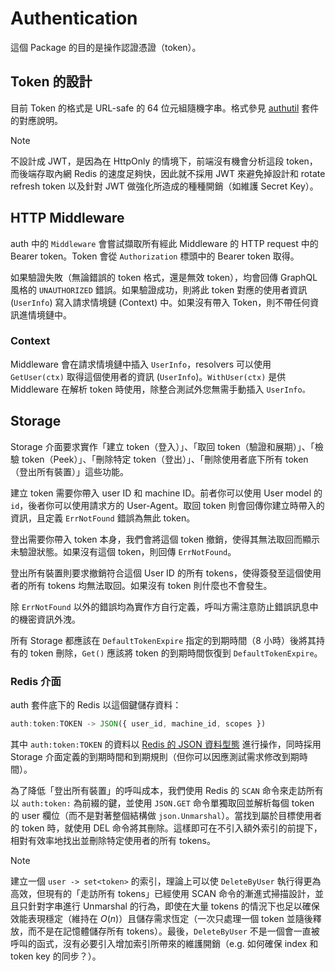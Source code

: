 # Authentication

這個 Package 的目的是操作認證憑證（token）。

## Token 的設計

目前 Token 的格式是 URL-safe 的 64 位元組隨機字串。格式參見 [authutil](../authutil/README.md) 套件的對應說明。

> [!NOTE]
> 不設計成 JWT，是因為在 HttpOnly 的情境下，前端沒有機會分析這段 token，而後端存取內網 Redis 的速度足夠快，因此就不採用 JWT 來避免掉設計和 rotate refresh token 以及針對 JWT 做強化所造成的種種開銷（如維護 Secret Key）。

## HTTP Middleware

auth 中的 `Middleware` 會嘗試擷取所有經此 Middleware 的 HTTP request 中的 Bearer token。Token 會從 `Authorization` 標頭中的 Bearer token 取得。

如果驗證失敗（無論錯誤的 token 格式，還是無效 token），均會回傳 GraphQL 風格的 `UNAUTHORIZED` 錯誤。如果驗證成功，則將此 token 對應的使用者資訊 (`UserInfo`) 寫入請求情境鏈 (Context) 中。如果沒有帶入 Token，則不帶任何資訊進情境鏈中。

### Context

Middleware 會在請求情境鏈中插入 `UserInfo`，resolvers 可以使用 `GetUser(ctx)` 取得這個使用者的資訊 (`UserInfo`)。`WithUser(ctx)` 是供 Middleware 在解析 token 時使用，除整合測試外您無需手動插入 `UserInfo。`

## Storage

Storage 介面要求實作「建立 token（登入）」、「取回 token（驗證和展期）」、「檢驗 token（Peek）」、「刪除特定 token（登出）」、「刪除使用者底下所有 token（登出所有裝置）」這些功能。

建立 token 需要你帶入 user ID 和 machine ID。前者你可以使用 User model 的 `id`，後者你可以使用請求方的 User-Agent。取回 token 則會回傳你建立時帶入的資訊，且定義 `ErrNotFound` 錯誤為無此 token。

登出需要你帶入 token 本身，我們會將這個 token 撤銷，使得其無法取回而顯示未驗證狀態。如果沒有這個 token，則回傳 `ErrNotFound`。

登出所有裝置則要求撤銷符合這個 User ID 的所有 tokens，使得簽發至這個使用者的所有 tokens 均無法取回。如果沒有 token 則什麼也不會發生。

除 `ErrNotFound` 以外的錯誤均為實作方自行定義，呼叫方需注意防止錯誤訊息中的機密資訊外洩。

所有 Storage 都應該在 `DefaultTokenExpire` 指定的到期時間（8 小時）後將其持有的 token 刪除，`Get()` 應該將 token 的到期時間恢復到 `DefaultTokenExpire`。

### Redis 介面

auth 套件底下的 Redis 以這個鍵儲存資料：

```jsx
auth:token:TOKEN -> JSON({ user_id, machine_id, scopes })
```

其中 `auth:token:TOKEN` 的資料以 [Redis 的 JSON 資料型態](https://redis.io/docs/latest/develop/data-types/json/) 進行操作，同時採用 Storage 介面定義的到期時間和到期規則（但你可以因應測試需求修改到期時間）。

為了降低「登出所有裝置」的呼叫成本，我們使用 Redis 的 `SCAN` 命令來走訪所有以 `auth:token:` 為前綴的鍵，並使用 `JSON.GET` 命令單獨取回並解析每個 token 的 user 欄位（而不是對著整個結構做 `json.Unmarshal`）。當找到屬於目標使用者的 token 時，就使用 DEL 命令將其刪除。這樣即可在不引入額外索引的前提下，相對有效率地找出並刪除特定使用者的所有 tokens。

> [!NOTE]
> 建立一個 `user -> set<token>` 的索引，理論上可以使 `DeleteByUser` 執行得更為高效，但現有的「走訪所有 tokens」已經使用 SCAN 命令的漸進式掃描設計，並且只針對字串進行 Unmarshal 的行為，即使在大量 tokens 的情況下也足以確保效能表現穩定（維持在 $O(n)$）且儲存需求恆定（一次只處理一個 token 並隨後釋放，而不是在記憶體儲存所有 tokens）。最後，`DeleteByUser` 不是一個會一直被呼叫的函式，沒有必要引入增加索引所帶來的維護開銷（e.g. 如何確保 index 和 token key 的同步？）。
